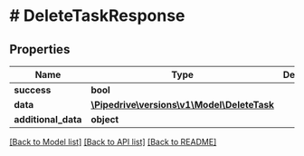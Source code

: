 # # DeleteTaskResponse

## Properties

Name | Type | Description | Notes
------------ | ------------- | ------------- | -------------
**success** | **bool** |  | [optional]
**data** | [**\Pipedrive\versions\v1\Model\DeleteTask**](DeleteTask.md) |  | [optional]
**additional_data** | **object** |  | [optional]

[[Back to Model list]](../README.md#documentation-for-models) [[Back to API list]](../README.md#documentation-for-api-endpoints) [[Back to README]](../README.md)
